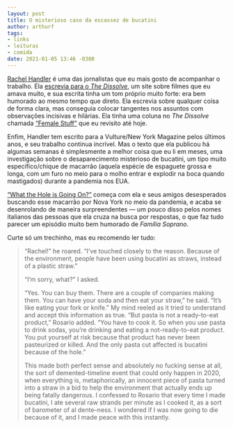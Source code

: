 ```yaml
---
layout: post
title: O misterioso caso da escassez de bucatini
author: arthurf
tags:
- links
- leituras
- comida
date: 2021-01-05 13:46 -0300
---
```

[Rachel Handler](https://twitter.com/rachel_handler) é uma das jornalistas que eu mais gosto de acompanhar o trabalho. Ela [escrevia para o *The Dissolve*](http://thedissolve.com/authors/rachelhandler/), um site sobre filmes que eu amava muito, e sua escrita tinha um tom próprio muito forte: era bem humorado ao mesmo tempo que direto. Ela escrevia sobre qualquer coisa de forma clara, mas conseguia colocar tangentes nos assuntos com observações incisivas e hilárias. Ela tinha uma coluna no *The Dissolve* chamada [“Female Stuff”](http://thedissolve.com/news/category/female-stuff/) que eu revisito até hoje.

Enfim, Handler tem escrito para a Vulture/New York Magazine pelos últimos anos, e seu trabalho continua incrível. Mas o texto que ela publicou há algumas semanas é simplesmente a melhor coisa que eu li em meses, uma investigação sobre o desaparecimento misterioso de bucatini, um tipo muito específico/chique de macarrão (aquela espécie de espaguete grossa e longa, com um furo no meio para o molho entrar e explodir na boca quando mastigados) durante a pandemia nos EUA.

[“What the Hole is Going On?”](https://www.grubstreet.com/2020/12/2020-bucatini-shortage-investigation.html) começa com ela e seus amigos desesperados buscando esse macarrão por Nova York no meio da pandemia, e acaba se desenrolando de maneira surpreendentes — um pouco disso pelos nomes italianos das pessoas que ela cruza na busca por respostas, o que faz tudo parecer um episódio muito bem humorado de *Família Soprano*.

Curte só um trechinho, mas eu recomendo ler tudo:

> “Rachel!” he roared. “I’ve touched closely to the reason. Because of the environment, people have been using bucatini as straws, instead of a plastic straw.”
> 
> “I’m sorry, what?” I asked.
> 
> “Yes. You can buy them. There are a couple of companies making them. You can have your soda and then eat your straw,” he said. “It’s like eating your fork or knife.” My mind reeled as it tried to understand and accept this information as true. “But pasta is not a ready-to-eat product,” Rosario added. “You have to cook it. So when you use pasta to drink sodas, you’re drinking and eating a not-ready-to-eat product. You put yourself at risk because that product has never been pasteurized or killed. And the only pasta cut affected is bucatini because of the hole.”
> 
> This made both perfect sense and absolutely no fucking sense at all, the sort of demented-timeline event that could only happen in 2020, when everything is, metaphorically, an innocent piece of pasta turned into a straw in a bid to help the environment that actually ends up being fatally dangerous. I confessed to Rosario that every time I made bucatini, I ate several raw strands per minute as I cooked it, as a sort of barometer of al dente–ness. I wondered if I was now going to die because of it, and I made peace with this instantly.
